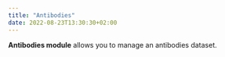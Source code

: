 ```yaml
---
title: "Antibodies"
date: 2022-08-23T13:30:30+02:00
---
```


**Antibodies module** allows you to manage an antibodies dataset.
